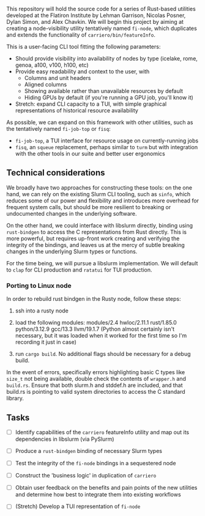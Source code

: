 This repository will hold the source code for a series of Rust-based utilities developed at the Flatiron Institute by Lehman Garrison, Nicolas Posner, Dylan Simon, and Alex Chavkin. We will begin this project by aiming at creating a node-visibility utility tentatively named `fi-node`, which duplicates and extends the functionality of `carriero/bin/featureInfo`. 

This is a user-facing CLI tool fitting the following parameters:

- Should provide visibility into availability of nodes by type (icelake, rome, genoa, a100, v100, h100, etc)
- Provide easy readability and context to the user, with 
	- Columns and unit headers
	- Aligned columns
	- Showing available rather than unavailable resources by default
	- Hiding GPUs by default (if you're running a GPU job, you'll know it)
 - Stretch: expand CLI capacity to a TUI, with simple graphical representations of historical resource availability

As possible, we can expand on this framework with other utilities, such as the tentatively named `fi-job-top` or `fisq`:
- `fi-job-top`, a TUI interface for resource usage on currently-running jobs
- `fisq`, an `squeue` replacement, perhaps similar to `turm` but with integration with the other tools in our suite and better user ergonomics


## Technical considerations

We broadly have two approaches for constructing these tools: on the one hand, we can rely on the existing Slurm CLI tooling, such as `sinfo`, which reduces some of our power and flexibility and introduces more overhead for frequent system calls, but should be more resilient to breaking or undocumented changes in the underlying software. 

On the other hand, we could interface with libslurm directly, binding using `rust-bindgen` to access the C representations from Rust directly. This is more powerful, but requires up-front work creating and verifying the integrity of the bindings, and leaves us at the mercy of subtle breaking changes in the underlying Slurm types or functions. 

For the time being, we will pursue a libslurm implementation. We will default to `clap` for CLI production and `ratatui` for TUI production.

### Porting to Linux node

In order to rebuild rust bindgen in the Rusty node, follow these steps:

1. ssh into a rusty node

2. load the following modules:
modules/2.4 hwloc/2.11.1 rust/1.85.0 python/3.12.9 gcc/13.3 llvm/19.1.7
(Python almost certainly isn't necessary, but it was loaded when it worked for the first time so I'm recording it just in case)

3. run `cargo build`. No additional flags should be necessary for a debug build.

In the event of errors, specifically errors highlighting basic C types like `size_t` not being available, double check the contents of `wrapper.h` and `build.rs`. Ensure that both slurm.h and stddef.h are included, and that build.rs is pointing to valid system directories to access the C standard library.

## Tasks
- [ ] Identify capabilities of the `carriero` featureInfo utility and map out its dependencies in libslurm (via PySlurm)
- [ ] Produce a `rust-bindgen` binding of necessary Slurm types
- [ ] Test the integrity of the `fi-node` bindings in a sequestered node
- [ ] Construct the 'business logic' in duplication of `carriero`
- [ ] Obtain user feedback on the benefits and pain points of the new utilities and determine how best to integrate them into existing workflows
- [ ] (Stretch) Develop a TUI representation of `fi-node`

